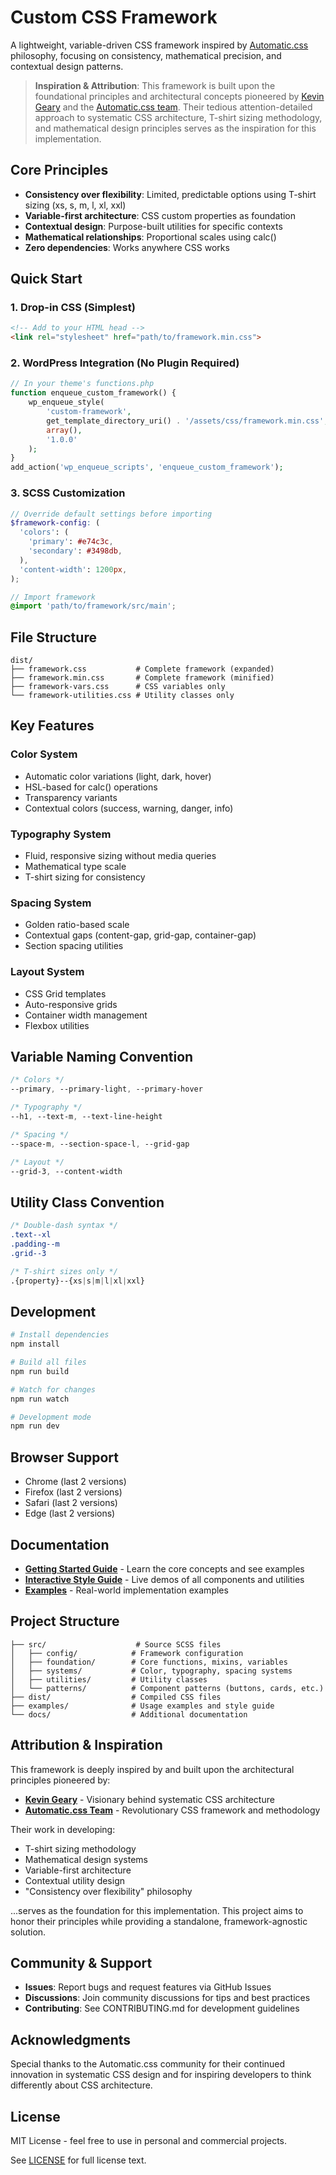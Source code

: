 # Custom CSS Framework

A lightweight, variable-driven CSS framework inspired by [Automatic.css](https://automattic.css) philosophy, focusing on consistency, mathematical precision, and contextual design patterns.

> **Inspiration & Attribution**: This framework is built upon the foundational principles and architectural concepts pioneered by [Kevin Geary](https://geary.co/) and the [Automatic.css team](https://automattic.css). Their tedious attention-detailed approach to systematic CSS architecture, T-shirt sizing methodology, and mathematical design principles serves as the inspiration for this implementation.

## Core Principles

- **Consistency over flexibility**: Limited, predictable options using T-shirt sizing (xs, s, m, l, xl, xxl)
- **Variable-first architecture**: CSS custom properties as foundation
- **Contextual design**: Purpose-built utilities for specific contexts
- **Mathematical relationships**: Proportional scales using calc()
- **Zero dependencies**: Works anywhere CSS works

## Quick Start

### 1. Drop-in CSS (Simplest)

```html
<!-- Add to your HTML head -->
<link rel="stylesheet" href="path/to/framework.min.css">
```

### 2. WordPress Integration (No Plugin Required)

```php
// In your theme's functions.php
function enqueue_custom_framework() {
    wp_enqueue_style(
        'custom-framework',
        get_template_directory_uri() . '/assets/css/framework.min.css',
        array(),
        '1.0.0'
    );
}
add_action('wp_enqueue_scripts', 'enqueue_custom_framework');
```

### 3. SCSS Customization

```scss
// Override default settings before importing
$framework-config: (
  'colors': (
    'primary': #e74c3c,
    'secondary': #3498db,
  ),
  'content-width': 1200px,
);

// Import framework
@import 'path/to/framework/src/main';
```

## File Structure

```
dist/
├── framework.css           # Complete framework (expanded)
├── framework.min.css       # Complete framework (minified)
├── framework-vars.css      # CSS variables only
└── framework-utilities.css # Utility classes only
```

## Key Features

### Color System
- Automatic color variations (light, dark, hover)
- HSL-based for calc() operations
- Transparency variants
- Contextual colors (success, warning, danger, info)

### Typography System
- Fluid, responsive sizing without media queries
- Mathematical type scale
- T-shirt sizing for consistency

### Spacing System
- Golden ratio-based scale
- Contextual gaps (content-gap, grid-gap, container-gap)
- Section spacing utilities

### Layout System
- CSS Grid templates
- Auto-responsive grids
- Container width management
- Flexbox utilities

## Variable Naming Convention

```css
/* Colors */
--primary, --primary-light, --primary-hover

/* Typography */
--h1, --text-m, --text-line-height

/* Spacing */
--space-m, --section-space-l, --grid-gap

/* Layout */
--grid-3, --content-width
```

## Utility Class Convention

```css
/* Double-dash syntax */
.text--xl
.padding--m
.grid--3

/* T-shirt sizes only */
.{property}--{xs|s|m|l|xl|xxl}
```

## Development

```bash
# Install dependencies
npm install

# Build all files
npm run build

# Watch for changes
npm run watch

# Development mode
npm run dev
```

## Browser Support

- Chrome (last 2 versions)
- Firefox (last 2 versions)
- Safari (last 2 versions)
- Edge (last 2 versions)

## Documentation

- **[Getting Started Guide](GETTING-STARTED.md)** - Learn the core concepts and see examples
- **[Interactive Style Guide](examples/style-guide-v2.html)** - Live demos of all components and utilities
- **[Examples](examples/)** - Real-world implementation examples

## Project Structure

```
├── src/                    # Source SCSS files
│   ├── config/            # Framework configuration
│   ├── foundation/        # Core functions, mixins, variables
│   ├── systems/           # Color, typography, spacing systems
│   ├── utilities/         # Utility classes
│   └── patterns/          # Component patterns (buttons, cards, etc.)
├── dist/                  # Compiled CSS files
├── examples/              # Usage examples and style guide
└── docs/                  # Additional documentation
```

## Attribution & Inspiration

This framework is deeply inspired by and built upon the architectural principles pioneered by:

- **[Kevin Geary](https://kevingeary.com)** - Visionary behind systematic CSS architecture
- **[Automatic.css Team](https://automattic.css)** - Revolutionary CSS framework and methodology

Their work in developing:
- T-shirt sizing methodology
- Mathematical design systems
- Variable-first architecture
- Contextual utility design
- "Consistency over flexibility" philosophy

...serves as the foundation for this implementation. This project aims to honor their principles while providing a standalone, framework-agnostic solution.

## Community & Support

- **Issues**: Report bugs and request features via GitHub Issues
- **Discussions**: Join community discussions for tips and best practices
- **Contributing**: See CONTRIBUTING.md for development guidelines

## Acknowledgments

Special thanks to the Automatic.css community for their continued innovation in systematic CSS design and for inspiring developers to think differently about CSS architecture.

## License

MIT License - feel free to use in personal and commercial projects.

See [LICENSE](LICENSE) for full license text.